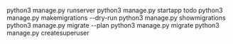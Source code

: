 python3 manage.py runserver
python3 manage.py startapp todo
python3 manage.py makemigrations --dry-run
python3 manage.py showmigrations
python3 manage.py migrate --plan
python3 manage.py migrate 
python3 manage.py createsuperuser